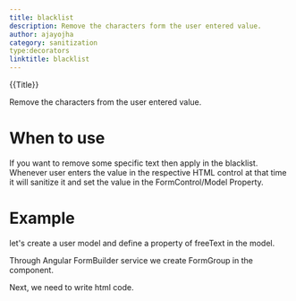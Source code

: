 ```yaml
---
title: blacklist
description: Remove the characters form the user entered value.
author: ajayojha
category: sanitization
type:decorators
linktitle: blacklist
---
```


<div class="title-bar top_title"><p>{{Title}}</p></div> <div class="title-bar"><p>Remove the characters from the user entered value.</p></div>

# When to use
If you want to remove some specific text then apply in the blacklist. Whenever user enters the value in the respective HTML control at that time it will sanitize it and set the value in the FormControl/Model Property.

# Example  
let's create a user model and define a property of freeText in the model.
<div component="app-code" key="blacklist-add-model"></div> 

Through Angular FormBuilder service we create FormGroup in the component.

<div component="app-code" key="blacklist-add-component"></div> 
Next, we need to write html code.
<div component="app-code" key="blacklist-add-html"></div> 
<div component="app-example-runner" ref-component="app-blacklist-add"></div>
